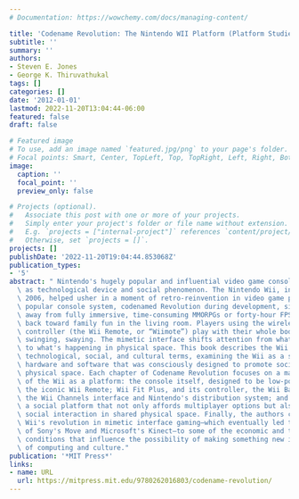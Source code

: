 ```yaml
---
# Documentation: https://wowchemy.com/docs/managing-content/

title: 'Codename Revolution: The Nintendo WII Platform (Platform Studies)'
subtitle: ''
summary: ''
authors:
- Steven E. Jones
- George K. Thiruvathukal
tags: []
categories: []
date: '2012-01-01'
lastmod: 2022-11-20T13:04:44-06:00
featured: false
draft: false

# Featured image
# To use, add an image named `featured.jpg/png` to your page's folder.
# Focal points: Smart, Center, TopLeft, Top, TopRight, Left, Right, BottomLeft, Bottom, BottomRight.
image:
  caption: ''
  focal_point: ''
  preview_only: false

# Projects (optional).
#   Associate this post with one or more of your projects.
#   Simply enter your project's folder or file name without extension.
#   E.g. `projects = ["internal-project"]` references `content/project/deep-learning/index.md`.
#   Otherwise, set `projects = []`.
projects: []
publishDate: '2022-11-20T19:04:44.853068Z'
publication_types:
- '5'
abstract: " Nintendo's hugely popular and influential video game console system considered\
  \ as technological device and social phenomenon. The Nintendo Wii, introduced in\
  \ 2006, helped usher in a moment of retro-reinvention in video game play. This hugely\
  \ popular console system, codenamed Revolution during development, signaled a turn\
  \ away from fully immersive, time-consuming MMORPGs or forty-hour FPS games and\
  \ back toward family fun in the living room. Players using the wireless motion-sensitive\
  \ controller (the Wii Remote, or “Wiimote”) play with their whole bodies, waving,\
  \ swinging, swaying. The mimetic interface shifts attention from what's on the screen\
  \ to what's happening in physical space. This book describes the Wii's impact in\
  \ technological, social, and cultural terms, examining the Wii as a system of interrelated\
  \ hardware and software that was consciously designed to promote social play in\
  \ physical space. Each chapter of Codename Revolution focuses on a major component\
  \ of the Wii as a platform: the console itself, designed to be low-powered and nimble;\
  \ the iconic Wii Remote; Wii Fit Plus, and its controller, the Wii Balance Board;\
  \ the Wii Channels interface and Nintendo's distribution system; and the Wii as\
  \ a social platform that not only affords multiplayer options but also encourages\
  \ social interaction in shared physical space. Finally, the authors connect the\
  \ Wii's revolution in mimetic interface gaming—which eventually led to the release\
  \ of Sony's Move and Microsoft's Kinect—to some of the economic and technological\
  \ conditions that influence the possibility of making something new in this arena\
  \ of computing and culture."
publication: '*MIT Press*'
links:
- name: URL
  url: https://mitpress.mit.edu/9780262016803/codename-revolution/
---
```

